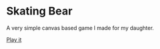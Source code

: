 Skating Bear
============

A very simple canvas based game I made for my daughter.

[Play it](http://iambrandonn.github.com/SkatingBear)